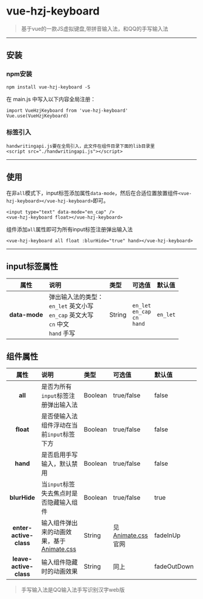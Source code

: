 # vue-hzj-keyboard

> 基于vue的一款JS虚拟键盘,带拼音输入法，和QQ的手写输入法
---

## 安装
### npm安装
```
npm install vue-hzj-keyboard -S
```
在 main.js 中写入以下内容全局注册：
```
import VueHzjKeyboard from 'vue-hzj-keyboard'
Vue.use(VueHzjKeyboard)
```

### 标签引入
```
handwritingapi.js要在全局引入，此文件在组件目录下面的lib目录里
<script src="./handwritingapi.js"></script>
```

---
## 使用
在非`all`模式下，input标签添加属性`data-mode`，然后在合适位置放置组件`<vue-hzj-keyboard></vue-hzj-keyboard>`即可。
```
<input type="text" data-mode="en_cap" />
<vue-hzj-keyboard float></vue-hzj-keyboard>
```

组件添加`all`属性即可为所有input标签注册弹出输入法
```
<vue-hzj-keyboard all float :blurHide="true" hand></vue-hzj-keyboard>
```
---
## input标签属性
|属性|说明|类型|可选值|默认值|
|:-:|:-|:-|:-|:-|
|**data-mode**|弹出输入法的类型：<br>`en_let` 英文小写<br>`en_cap` 英文大写<br>`cn` 中文<br>`hand` 手写|String|`en_let`<br>`en_cap`<br>`cn`<br>`hand`|`en_let`|
## 组件属性
|属性|说明|类型|可选值|默认值|
|:-:|:-|:-|:-|:-|
|**all**|是否为所有`input`标签注册弹出输入法|Boolean|true/false|false|
|**float**|是否使输入法组件浮动在当前`input`标签下方|Boolean|true/false|false|
|**hand**|是否启用手写输入，默认禁用|Boolean|true/false|false|
|**blurHide**|当`input`标签失去焦点时是否隐藏输入组件|Boolean|true/false|true|
|**enter-active-class**|输入组件弹出来的动画效果，基于[Animate.css](https://daneden.github.io/animate.css/)|String|见 [Animate.css](https://daneden.github.io/animate.css/) 官网|fadeInUp|
|**leave-active-class**|输入组件隐藏时的动画效果|String|同上|fadeOutDown|

>手写输入法是QQ输入法手写识别汉字web版